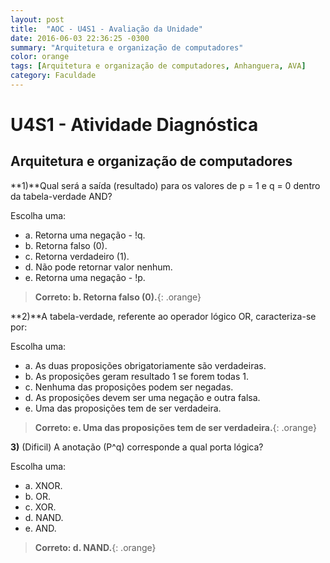 ```yaml
---
layout: post
title:  "AOC - U4S1 - Avaliação da Unidade"
date: 2016-06-03 22:36:25 -0300
summary: "Arquitetura e organização de computadores"
color: orange
tags: [Arquitetura e organização de computadores, Anhanguera, AVA]
category: Faculdade
---
```


# U4S1 - Atividade Diagnóstica

## Arquitetura e organização de computadores

**1)**Qual será a saída (resultado) para os valores de p = 1 e q = 0 dentro da tabela-verdade AND?

Escolha uma:

- a. Retorna uma negação - !q.
- b. Retorna falso (0).
- c. Retorna verdadeiro (1).
- d. Não pode retornar valor nenhum.
- e. Retorna uma negação - !p.
 
> **Correto: b. Retorna falso (0).**{: .orange}

<script async src="//pagead2.googlesyndication.com/pagead/js/adsbygoogle.js"></script>
<!-- Anuncio Index Page -->
<ins class="adsbygoogle"
     style="display:block"
     data-ad-client="ca-pub-7123972893709158"
     data-ad-slot="2188606626"
     data-ad-format="auto"></ins>
<script>
(adsbygoogle = window.adsbygoogle || []).push({});
</script>

**2)**A tabela-verdade, referente ao operador lógico OR, caracteriza-se por:

Escolha uma:

- a. As duas proposições obrigatoriamente são verdadeiras.
- b. As proposições geram resultado 1 se forem todas 1.
- c. Nenhuma das proposições podem ser negadas.
- d. As proposições devem ser uma negação e outra falsa.
- e. Uma das proposições tem de ser verdadeira.

> **Correto: e. Uma das proposições tem de ser verdadeira.**{: .orange}

**3)** (Dificil) A anotação (P^q) corresponde a qual porta lógica?

Escolha uma:

- a. XNOR.
- b. OR.
- c. XOR.
- d. NAND.
- e. AND.

> **Correto: d. NAND.**{: .orange}